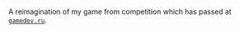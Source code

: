 A reimagination of my game from competition which has passed at [`gamedev.ru`](https://gamedev.ru/projects/forum/?id=263782).
